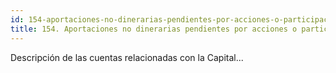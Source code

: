 ```yaml
---
id: 154-aportaciones-no-dinerarias-pendientes-por-acciones-o-participaciones-consideradas-como-pasivos-financieros
title: 154. Aportaciones no dinerarias pendientes por acciones o participaciones consideradas como pasivos financieros
---
```

Descripción de las cuentas relacionadas con la Capital...
